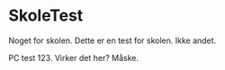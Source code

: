 # SkoleTest
Noget for skolen.
Dette er en test for skolen.
Ikke andet.

PC test 123.
Virker det her?
Måske.
